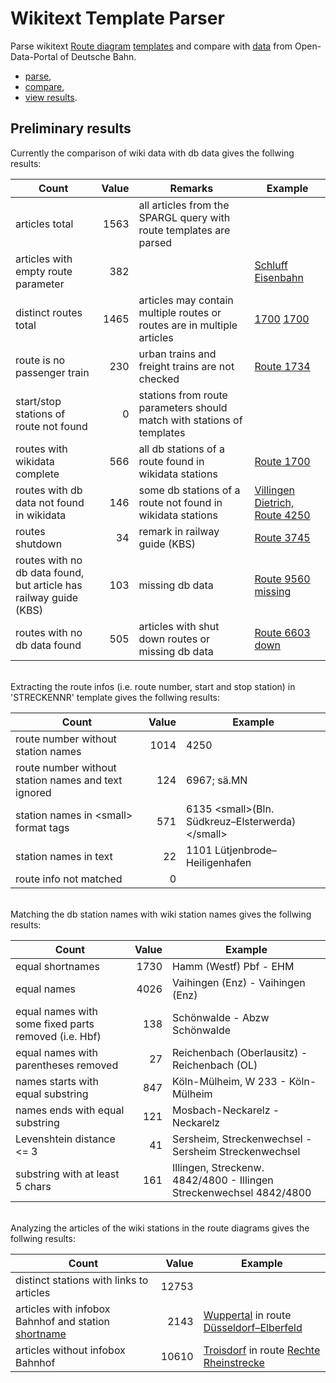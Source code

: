 # Wikitext Template Parser

Parse wikitext [Route diagram](https://de.wikipedia.org/wiki/Wikipedia:Formatvorlage_Bahnstrecke) [templates](https://www.mediawiki.org/wiki/Help:Templates) and compare with [data](https://data.deutschebahn.com/dataset/geo-betriebsstelle) from Open-Data-Portal of Deutsche Bahn.

* [parse](./src/WikitextTemplateParser/readme.md),
* [compare](./src/WikitextDbComparer/readme.md),
* [view results](./src/ResultsViewer/readme.md).

## Preliminary results

Currently the comparison of wiki data with db data gives the follwing results:

| Count | Value | Remarks | Example |
|---|-----:|---|---|
|articles total|1563|all articles from the SPARGL query with route templates are parsed||
|articles with empty route parameter|382||[Schluff Eisenbahn](https://de.wikipedia.org/wiki/Schluff_(Eisenbahn))|
|distinct routes total|1465|articles may contain multiple routes or routes are in multiple articles |[1700](https://de.wikipedia.org/wiki/Bahnstrecke_Hamm%E2%80%93Minden) [1700](https://de.wikipedia.org/wiki/Bahnstrecke_Hannover%E2%80%93Minden)|
|route is no passenger train|230|urban trains and freight trains are not checked|[Route 1734](https://de.wikipedia.org/wiki/Bahnstrecke_Hannover%E2%80%93Braunschweig)|
|start/stop stations of route not found|0|stations from route parameters should match with stations of templates||
|routes with wikidata complete|566|all db stations of a route found in wikidata stations|[Route 1700](https://de.wikipedia.org/wiki/Bahnstrecke_Hamm%E2%80%93Minden)|
|routes with db data not found in wikidata|146|some db stations of a route not found in wikidata stations|[Villingen Dietrich, Route 4250](https://de.wikipedia.org/wiki/Schwarzwaldbahn_(Baden))|
|routes shutdown|34|remark in railway guide (KBS)|[Route 3745](https://de.wikipedia.org/wiki/Oberwaldbahn)|
|routes with no db data found, <br/>but article has railway guide (KBS)|103|missing db data|[Route 9560 missing](https://de.wikipedia.org/wiki/Bahnstrecke_Schaftlach%E2%80%93Tegernsee)|
|routes with no db data found|505|articles with shut down routes or missing db data|[Route 6603 down](https://de.wikipedia.org/wiki/Bahnstrecke_Pirna%E2%80%93Gottleuba)|

<br/>
Extracting the route infos (i.e. route number, start and stop station) in 'STRECKENNR' template gives the follwing results:

| Count | Value | Example |
|---|-----:|---|
| route number without station names|1014|4250|
| route number without station names and text ignored|124|6967; sä.MN|
| station names in &lt;small&gt; format tags|571|6135 &lt;small>(Bln. Südkreuz–Elsterwerda)&lt;/small>|
| station names in text|22|1101 Lütjenbrode–Heiligenhafen|
| route info not matched|0||

<br/>
Matching the db station names with wiki station names gives the follwing results:

| Count | Value | Example |
|---|-----:|---|
|equal shortnames|1730|Hamm (Westf) Pbf - EHM|
|equal names|4026|Vaihingen (Enz) - Vaihingen (Enz)|
|equal names with some fixed parts removed (i.e. Hbf) |138|Schönwalde - Abzw Schönwalde|
|equal names with parentheses removed |27|Reichenbach (Oberlausitz) - Reichenbach (OL)|
|names starts with equal substring|847|Köln-Mülheim, W 233 - Köln-Mülheim|
|names ends with equal substring|121|Mosbach-Neckarelz - Neckarelz|
|Levenshtein distance <= 3|41|Sersheim, Streckenwechsel - Sersheim Streckenwechsel|
|substring with at least 5 chars|161|Illingen, Streckenw. 4842/4800 - Illingen Streckenwechsel 4842/4800|

<br/>
Analyzing the articles of the wiki stations in the route diagrams gives the follwing results:

| Count | Value | Example |
|---|-----:|---|
|distinct stations with links to articles |12753||
|articles with infobox Bahnhof and station [shortname](https://fahrweg.dbnetze.com/fahrweg-de/kunden/betrieb/betriebsstellen-1393360)|2143|[Wuppertal](https://de.wikipedia.org/wiki/Wuppertal_Hauptbahnhof) in route [Düsseldorf–Elberfeld](https://de.wikipedia.org/wiki/Bahnstrecke_D%C3%BCsseldorf%E2%80%93Elberfeld)|
|articles without infobox Bahnhof |10610|[Troisdorf](https://de.wikipedia.org/wiki/Troisdorf#Eisenbahnverkehr) in route [Rechte Rheinstrecke](https://de.wikipedia.org/wiki/Rechte_Rheinstrecke)|